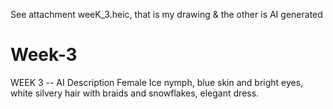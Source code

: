 See attachment weeK_3.heic, that is my drawing & the other is AI generated

# Week-3
WEEK 3 -- AI Description Female Ice nymph, blue skin and bright eyes, white silvery hair with braids and snowflakes, elegant dress.
